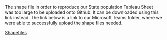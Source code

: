 The shape file in order to reproduce our State population Tableau Sheet was too large to be uploaded onto Github. It can be downloaded using this link instead. The link below is a link to our Microsoft Teams folder, where we were able to successfully upload the shape files needed.

[Shapefiles](https://gofile.io/d/Wax5LT)
